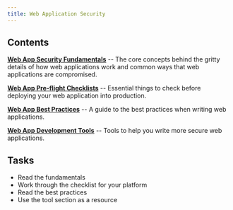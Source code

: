 ```yaml
---
title: Web Application Security
---
```


## Contents

**[Web App Security Fundamentals](fundamentals)** -- The core concepts behind the gritty details of how web applications work and common ways that web applications are compromised.

**[Web App Pre-flight Checklists](checklists)** -- Essential things to check before deploying your web application into production.

**[Web App Best Practices](best-practices)** -- A guide to the best practices when writing web applications.

**[Web App Development Tools](tools)** -- Tools to help you write more secure web applications.

## Tasks

* Read the fundamentals
* Work through the checklist for your platform
* Read the best practices
* Use the tool section as a resource

